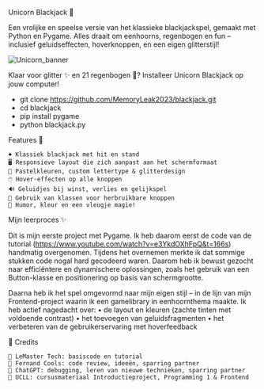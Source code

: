 Unicorn Blackjack 🦄

Een vrolijke en speelse versie van het klassieke blackjackspel, gemaakt met Python en Pygame. Alles draait om eenhoorns, regenbogen en fun – inclusief geluidseffecten, hoverknoppen, en een eigen glitterstijl!

![Unicorn_banner](https://github.com/user-attachments/assets/4b19dc4f-5a79-434b-a7c7-003324f52cc1)

Klaar voor glitter ✨ en 21 regenbogen 🌈? Installeer Unicorn Blackjack op jouw computer!

- git clone https://github.com/MemoryLeak2023/blackjack.git
- cd blackjack
- pip install pygame
- python blackjack.py

Features 🌈

	♠️ Klassiek blackjack met hit en stand
	🖥️ Responsieve layout die zich aanpast aan het schermformaat
	🎨 Pastelkleuren, custom lettertype & glitterdesign
	🖱️ Hover-effecten op alle knoppen
	🔊 Geluidjes bij winst, verlies en gelijkspel  
	🧠 Gebruik van klassen voor herbruikbare knoppen
	🤪 Humor, kleur en een vleugje magie!

Mijn leerproces ✨

Dit is mijn eerste project met Pygame. Ik heb daarom eerst de code van de tutorial (https://www.youtube.com/watch?v=e3YkdOXhFpQ&t=166s) handmatig overgenomen. 
Tijdens het overnemen merkte ik dat sommige stukken code nogal hard gecodeerd waren. Daarom heb ik bewust gezocht naar efficiëntere en dynamischere oplossingen, zoals het gebruik van een Button-klasse en positionering op basis van schermgrootte.

Daarna heb ik het spel omgevormd naar mijn eigen stijl – in de lijn van mijn Frontend-project waarin ik een gamelibrary in eenhoornthema maakte. Ik heb actief nagedacht over:
	•	de layout en kleuren (zachte tinten met voldoende contrast)
	•	het toevoegen van geluidsfragmenten
	•	het verbeteren van de gebruikerservaring met hoverfeedback
 
🙌 Credits

	🎥 LeMaster Tech: basiscode en tutorial
	🧠 Fernand Cools: code review, ideeën, sparring partner
	🤖 ChatGPT: debugging, leren van nieuwe technieken, sparring partner
	🏫 UCLL: cursusmateriaal Introductieproject, Programming 1 & Frontend




